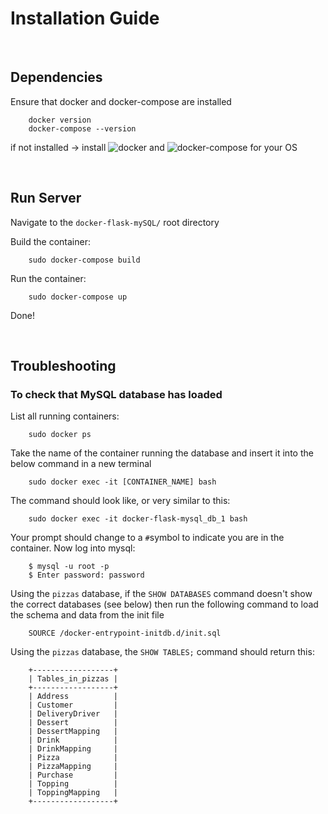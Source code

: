# Installation Guide

<br/>

## Dependencies
Ensure that docker and docker-compose are installed

        docker version
        docker-compose --version
        
if not installed -> install ![docker](https://docs.docker.com/get-docker/) and ![docker-compose](https://docs.docker.com/compose/install/) for your OS

<br/>

## Run Server
Navigate to the `docker-flask-mySQL/` root directory

Build the container:

        sudo docker-compose build
        
Run the container:
        
        sudo docker-compose up

Done!

<br/>

## Troubleshooting
### To check that MySQL database has loaded
List all running containers:

        sudo docker ps

Take the name of the container running the database and insert it into the below command in a new terminal

        sudo docker exec -it [CONTAINER_NAME] bash

The command should look like, or very similar to this:

        sudo docker exec -it docker-flask-mysql_db_1 bash

Your prompt should change to a `#`symbol to indicate you are in the container. Now log into mysql:

        $ mysql -u root -p
        $ Enter password: password

Using the `pizzas` database, if the `SHOW DATABASES` command doesn't show the correct databases (see below) then run the following command to load the schema and data from the init file

        SOURCE /docker-entrypoint-initdb.d/init.sql
        
Using the `pizzas` database, the `SHOW TABLES;` command should return this:

        +------------------+
        | Tables_in_pizzas |
        +------------------+
        | Address          |
        | Customer         |
        | DeliveryDriver   |
        | Dessert          |
        | DessertMapping   |
        | Drink            |
        | DrinkMapping     |
        | Pizza            |
        | PizzaMapping     |
        | Purchase         |
        | Topping          |
        | ToppingMapping   |
        +------------------+

